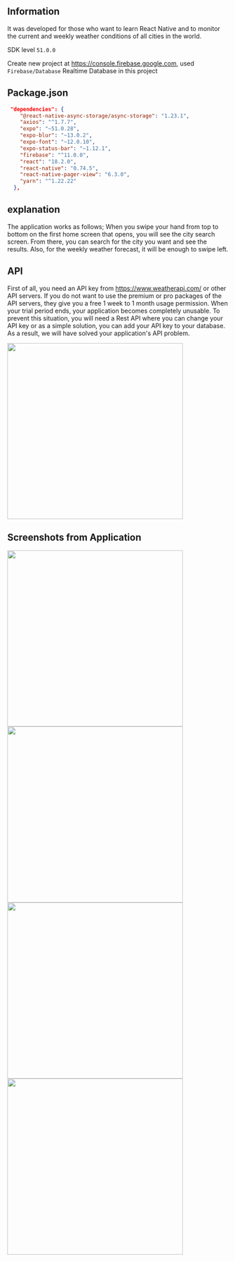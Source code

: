 ## Information

It was developed for those who want to learn React Native and to monitor the current and weekly weather conditions of all cities in the world.

SDK level ``51.0.0``

Create new project at https://console.firebase.google.com, used ``Firebase/Database`` Realtime Database in this project
## Package.json

```JSON
 "dependencies": {
    "@react-native-async-storage/async-storage": "1.23.1",
    "axios": "^1.7.7",
    "expo": "~51.0.28",
    "expo-blur": "~13.0.2",
    "expo-font": "~12.0.10",
    "expo-status-bar": "~1.12.1",
    "firebase": "^11.0.0",
    "react": "18.2.0",
    "react-native": "0.74.5",
    "react-native-pager-view": "6.3.0",
    "yarn": "^1.22.22"
  },
```
## explanation


The application works as follows;
When you swipe your hand from top to bottom on the first home screen that opens, you will see the city search screen. From there, you can search for the city you want and see the results. Also, for the weekly weather forecast, it will be enough to swipe left.
## API

First of all, you need an API key from https://www.weatherapi.com/ or other API servers. If you do not want to use the premium or pro packages of the API servers, they give you a free 1 week to 1 month usage permission. When your trial period ends, your application becomes completely unusable. To prevent this situation, you will need a Rest API where you can change your API key or as a simple solution, you can add your API key to your database. As a result, we will have solved your application's API problem.

<img src="https://github.com/AliArslan44/React-Native-Weather-App/blob/main/screenshots/Ekran%20g%C3%B6r%C3%BCnt%C3%BCs%C3%BC%202024-11-24%20150139.png?raw=true" width="400"/>


## Screenshots from Application

<img src="https://github.com/AliArslan44/React-Native-Weather-App/blob/main/screenshots/Screenshot_20241122-214531_WeatherApp.jpg?raw=true" width="400"/>
<img src="https://github.com/AliArslan44/React-Native-Weather-App/blob/main/screenshots/Screenshot_20241122-214533_WeatherApp.jpg?raw=true" width="400"/>
<img src="https://github.com/AliArslan44/React-Native-Weather-App/blob/main/screenshots/Screenshot_20241124-143245_WeatherApp.jpg?raw=true" width="400"/>
<img src="https://github.com/AliArslan44/React-Native-Weather-App/blob/main/screenshots/Screenshot_20241122-214546_WeatherApp.jpg?raw=true" width="400"/>
